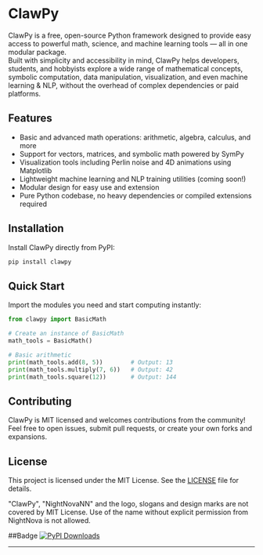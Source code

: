 # ClawPy

ClawPy is a free, open-source Python framework designed to provide easy access to powerful math, science, and machine learning tools — all in one modular package.  
Built with simplicity and accessibility in mind, ClawPy helps developers, students, and hobbyists explore a wide range of mathematical concepts, symbolic computation, data manipulation, visualization, and even machine learning & NLP, without the overhead of complex dependencies or paid platforms.

## Features

- Basic and advanced math operations: arithmetic, algebra, calculus, and more
- Support for vectors, matrices, and symbolic math powered by SymPy
- Visualization tools including Perlin noise and 4D animations using Matplotlib
- Lightweight machine learning and NLP training utilities (coming soon!)
- Modular design for easy use and extension
- Pure Python codebase, no heavy dependencies or compiled extensions required

## Installation

Install ClawPy directly from PyPI:

```bash
pip install clawpy
```

## Quick Start

Import the modules you need and start computing instantly:

```python
from clawpy import BasicMath

# Create an instance of BasicMath
math_tools = BasicMath()

# Basic arithmetic
print(math_tools.add(8, 5))        # Output: 13
print(math_tools.multiply(7, 6))   # Output: 42
print(math_tools.square(12))       # Output: 144
```

## Contributing

ClawPy is MIT licensed and welcomes contributions from the community!  
Feel free to open issues, submit pull requests, or create your own forks and expansions.

## License

This project is licensed under the MIT License. See the [LICENSE](LICENSE) file for details.

"ClawPy", "NightNovaNN" and the logo, slogans and design marks are not covered by MIT License. Use of the name without explicit permission from NightNova  is not allowed.

##Badge
<a href="https://pepy.tech/projects/clawpy"><img src="https://static.pepy.tech/badge/clawpy" alt="PyPI Downloads"></a>


---
